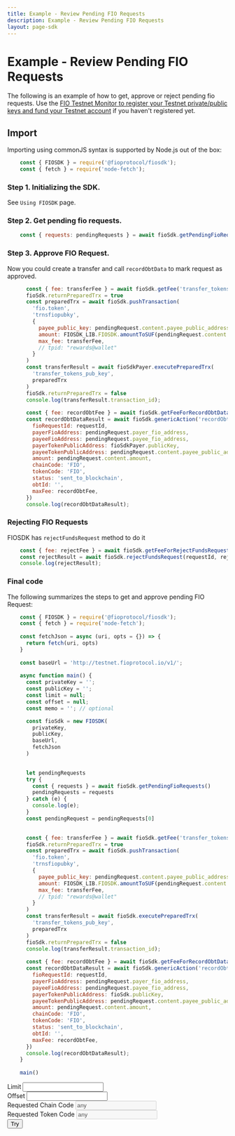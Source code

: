 ```yaml
---
title: Example - Review Pending FIO Requests
description: Example - Review Pending FIO Requests
layout: page-sdk
---
```


# Example - Review Pending FIO Requests

The following is an example of how to get, approve or reject pending fio requests. Use the [FIO Testnet Monitor to register your Testnet private/public keys and fund your Testnet account]({{site.baseurl}}/docs/chain/testnet#integration-testing-with-fio-testnet) if you haven't registered yet.

## Import

Importing using commonJS syntax is supported by Node.js out of the box:

```javascript
    const { FIOSDK } = require('@fioprotocol/fiosdk');
    const { fetch } = require('node-fetch');
```

### Step 1. Initializing the SDK.

See `Using FIOSDK` page.

### Step 2. Get pending fio requests.

```javascript
    const { requests: pendingRequests } = await fioSdk.getPendingFioRequests()
```

### Step 3. Approve FIO Request.

Now you could create a transfer and call `recordObtData` to mark request as approved.

```javascript
      const { fee: transferFee } = await fioSdk.getFee('transfer_tokens_pub_key');
      fioSdk.returnPreparedTrx = true
      const preparedTrx = await fioSdk.pushTransaction(
        'fio.token',
        'trnsfiopubky',
        {
          payee_public_key: pendingRequest.content.payee_public_address,
          amount: FIOSDK_LIB.FIOSDK.amountToSUF(pendingRequest.content.amount),
          max_fee: transferFee,
          // tpid: "rewards@wallet"
        }
      )
      const transferResult = await fioSdkPayer.executePreparedTrx(
        'transfer_tokens_pub_key',
        preparedTrx
      )
      fioSdk.returnPreparedTrx = false
      console.log(transferResult.transaction_id);
    
      const { fee: recordObtFee } = await fioSdk.getFeeForRecordObtData(pendingRequest.payer_fio_address);
      const recordObtDataResult = await fioSdk.genericAction('recordObtData', {
        fioRequestId: requestId,
        payerFioAddress: pendingRequest.payer_fio_address,
        payeeFioAddress: pendingRequest.payee_fio_address,
        payerTokenPublicAddress: fioSdkPayer.publicKey,
        payeeTokenPublicAddress: pendingRequest.content.payee_public_address,
        amount: pendingRequest.content.amount,
        chainCode: 'FIO',
        tokenCode: 'FIO',
        status: 'sent_to_blockchain',
        obtId: '',
        maxFee: recordObtFee,
      })
      console.log(recordObtDataResult);
```

### Rejecting FIO Requests

FIOSDK has `rejectFundsRequest` method to do it

```javascript
    const { fee: rejectFee } = await fioSdk.getFeeForRejectFundsRequest(payerFioAddress)
    const rejectResult = await fioSdk.rejectFundsRequest(requestId, rejectFee)
    console.log(rejectResult);
```

### Final code

The following summarizes the steps to get and approve pending FIO Request:

```javascript
    const { FIOSDK } = require('@fioprotocol/fiosdk');
    const { fetch } = require('node-fetch');
    
    const fetchJson = async (uri, opts = {}) => {
      return fetch(uri, opts)
    }
   
    const baseUrl = 'http://testnet.fioprotocol.io/v1/';
    
    async function main() {
      const privateKey = '';
      const publicKey = '';
      const limit = null;
      const offset = null;
      const memo = ''; // optional

      const fioSdk = new FIOSDK(
        privateKey,
        publicKey,
        baseUrl,
        fetchJson
      )

    
      let pendingRequests
      try {
        const { requests } = await fioSdk.getPendingFioRequests()
        pendingRequests = requests
      } catch (e) {
        console.log(e);
      }
      const pendingRequest = pendingRequests[0]

    
      const { fee: transferFee } = await fioSdk.getFee('transfer_tokens_pub_key');
      fioSdk.returnPreparedTrx = true
      const preparedTrx = await fioSdk.pushTransaction(
        'fio.token',
        'trnsfiopubky',
        {
          payee_public_key: pendingRequest.content.payee_public_address,
          amount: FIOSDK_LIB.FIOSDK.amountToSUF(pendingRequest.content.amount),
          max_fee: transferFee,
          // tpid: "rewards@wallet"
        }
      )
      const transferResult = await fioSdk.executePreparedTrx(
        'transfer_tokens_pub_key',
        preparedTrx
      )
      fioSdk.returnPreparedTrx = false
      console.log(transferResult.transaction_id);
    
      const { fee: recordObtFee } = await fioSdk.getFeeForRecordObtData(pendingRequest.payer_fio_address);
      const recordObtDataResult = await fioSdk.genericAction('recordObtData', {
        fioRequestId: requestId,
        payerFioAddress: pendingRequest.payer_fio_address,
        payeeFioAddress: pendingRequest.payee_fio_address,
        payerTokenPublicAddress: fioSdk.publicKey,
        payeeTokenPublicAddress: pendingRequest.content.payee_public_address,
        amount: pendingRequest.content.amount,
        chainCode: 'FIO',
        tokenCode: 'FIO',
        status: 'sent_to_blockchain',
        obtId: '',
        maxFee: recordObtFee,
      })
      console.log(recordObtDataResult);
    }
    
    main()
```

<div id="respond-fio-request-example-container" class="row position-relative">
    <div class="col-6">
        <div class="form-group">
            <div class="row">
                <div class="col-6">
                    <label for="fio-request-limit">Limit</label>
                    <input id="fio-request-limit" type="number" class="form-control" />
                </div>
                <div class="col-6">
                    <label for="fio-request-offset">Offset</label>
                    <input id="fio-request-offset" type="number" class="form-control" />
                 </div>
            </div>
        </div>
        <div class="form-group">
            <div class="row">
                <div class="col-6">
                    <label>Requested Chain Code</label>
                    <input type="text" disabled class="form-control" value="any" />
                </div>
                <div class="col-6">
                    <label>Requested Token Code</label>
                    <input type="text" disabled class="form-control" value="any" />
                 </div>
            </div>
        </div>
        <button id="try-answer-fio-request" class="btn btn-default btn--blue">Try</button>
    </div>
    <div id="spinner" class="fa-3x d-none" role="status">
        <i class="fas fa-spinner fa-spin"></i>
    </div>
</div>
